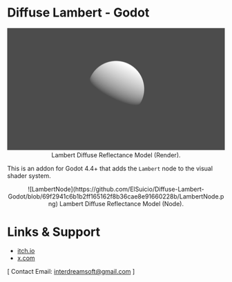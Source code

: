 # Diffuse Lambert - Godot
<div align="center">
  
![LambertRender](https://github.com/ElSuicio/Diffuse-Lambert-Godot/blob/9ff4fda330d6fd9b877972bdf675c5714376108c/render/Lambert.png)
Lambert Diffuse Reflectance Model (Render).

</div>

This is an addon for Godot 4.4+ that adds the `Lambert` node to the visual shader system.
<div align="center">
![LambertNode](https://github.com/ElSuicio/Diffuse-Lambert-Godot/blob/69f2941c6b1b2ff165162f8b36cae8e91660228b/LambertNode.png)
Lambert Diffuse Reflectance Model (Node).
</div>

# Links & Support
- [itch.io](https://interdreamsoft.itch.io/)
- [x.com](x.com/ElSuicio)


[ Contact Email: interdreamsoft@gmail.com ]
